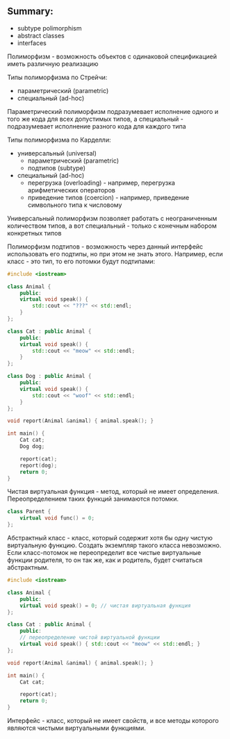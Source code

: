 ## Summary: ##

- subtype polimorphism
- abstract classes
- interfaces

Полиморфизм - возможность объектов с одинаковой спецификацией иметь различную реализацию

Типы полиморфизма по Стрейчи:

- параметрический (parametric)
- специальный (ad-hoc)

Параметрический полиморфизм подразумевает исполнение одного и того же кода для всех допустимых типов, а специальный - подразумевает исполнение разного кода для каждого типа

Типы полиморфизма по Карделли:

- универсальный (universal)
   - параметрический (parametric)
   - подтипов (subtype)
- специальный (ad-hoc)
   - перегрузка (overloading) - например, перегрузка арифметических операторов
   - приведение типов (coercion) - например, приведение символьного типа к числовому

Универсальный полиморфизм позволяет работать с неограниченным количеством типов, а вот специальный - только с конечным набором конкретных типов

Полиморфизм подтипов - возможность через данный интерфейс использовать его подтипы, но при этом не знать этого. Например, если класс - это тип, то его потомки будут подтипами:

``` cpp
#include <iostream>

class Animal {
	public:
	virtual void speak() {
		std::cout << "???" << std::endl;
	}
};

class Cat : public Animal {
	public:
	virtual void speak() {
		std::cout << "meow" << std::endl;
	}
};

class Dog : public Animal {
	public:
	virtual void speak() {
		std::cout << "woof" << std::endl;
	}
};

void report(Animal &animal) { animal.speak(); }

int main() {
	Cat cat;
	Dog dog;

	report(cat);
	report(dog);
	return 0;
}
```

Чистая виртуальная функция - метод, который не имеет определения. Переопределением таких функций занимаются потомки.

``` cpp
class Parent {
	virtual void func() = 0;
};
```

Абстрактный класс - класс, который содержит хотя бы одну чистую виртуальную функцию. Создать экземпляр такого класса невозможно. Если класс-потомок не переопределит все чистые виртуальные функции родителя, то он так же, как и родитель, будет считаться абстрактным.

``` cpp
#include <iostream>

class Animal {
	public:
	virtual void speak() = 0; // чистая виртуальная функция
};

class Cat : public Animal {
	public:
	// переопределение чистой виртуальной функции
	virtual void speak() { std::cout << "meow" << std::endl; }
};

void report(Animal &animal) { animal.speak(); }

int main() {
	Cat cat;

	report(cat);
	return 0;
}
```

Интерфейс - класс, который не имеет свойств, и все методы которого являются чистыми виртуальными функциями.
